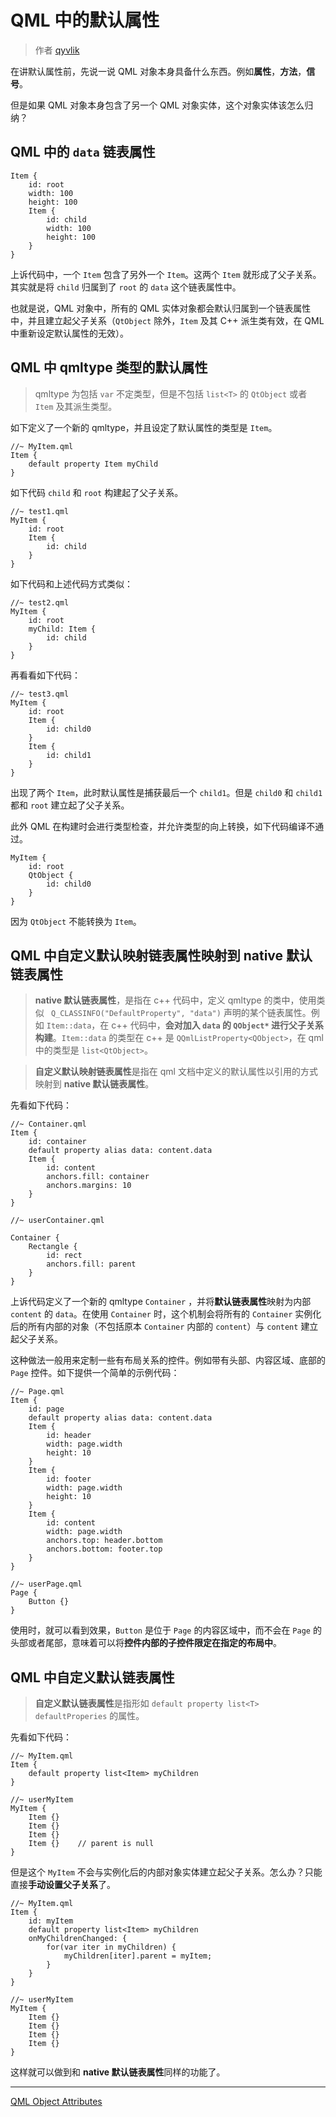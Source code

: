 # QML 中的默认属性

> 作者 [qyvlik](http://blog.qyvlik.space)

在讲默认属性前，先说一说  QML 对象本身具备什么东西。例如**属性**，**方法**，**信号**。

但是如果 QML 对象本身包含了另一个 QML 对象实体，这个对象实体该怎么归纳？

## QML 中的 `data` 链表属性

```
Item {
    id: root
    width: 100
    height: 100
    Item { 
        id: child
        width: 100
        height: 100
    }
}
```

上诉代码中，一个 `Item` 包含了另外一个 `Item`。这两个 `Item` 就形成了父子关系。其实就是将 `child` 归属到了 `root` 的 `data` 这个链表属性中。

也就是说，QML 对象中，所有的 QML 实体对象都会默认归属到一个链表属性中，并且建立起父子关系（`QtObject` 除外，`Item` 及其 C++ 派生类有效，在 QML 中重新设定默认属性的无效）。

## QML 中 qmltype 类型的默认属性

> qmltype 为包括 `var` 不定类型，但是不包括 `list<T>` 的 `QtObject` 或者 `Item` 及其派生类型。

如下定义了一个新的 qmltype，并且设定了默认属性的类型是 `Item`。

```
//~ MyItem.qml
Item {
    default property Item myChild
}
```

如下代码 `child` 和 `root` 构建起了父子关系。

```
//~ test1.qml
MyItem {
    id: root
    Item {
        id: child
    }
}
```

如下代码和上述代码方式类似：

```
//~ test2.qml
MyItem {
    id: root
    myChild: Item {
        id: child
    }
}
```

再看看如下代码：

```
//~ test3.qml
MyItem {
    id: root
    Item {
        id: child0
    }
    Item {
        id: child1
    }
}
```

出现了两个 `Item`，此时默认属性是捕获最后一个 `child1`。但是 `child0` 和 `child1` 都和 `root` 建立起了父子关系。

此外 QML 在构建时会进行类型检查，并允许类型的向上转换，如下代码编译不通过。

```
MyItem {
    id: root
    QtObject {
        id: child0
    }
}
```

因为 `QtObject` 不能转换为 `Item`。

## QML 中自定义默认映射链表属性映射到 native 默认链表属性

> **native 默认链表属性**，是指在 c++ 代码中，定义 qmltype 的类中，使用类似 ` Q_CLASSINFO("DefaultProperty", "data")` 声明的某个链表属性。例如 `Item::data`，在 c++ 代码中，**会对加入 `data` 的 `QObject*` 进行父子关系构建**。`Item::data` 的类型在 c++ 是 `QQmlListProperty<QObject>`，在 qml 中的类型是 `list<QtObject>`。

> **自定义默认映射链表属性**是指在 qml 文档中定义的默认属性以引用的方式映射到 **native 默认链表属性**。

先看如下代码：

```
//~ Container.qml
Item {
    id: container
    default property alias data: content.data
    Item {
        id: content
        anchors.fill: container
        anchors.margins: 10
    }
}

//~ userContainer.qml

Container {
    Rectangle { 
        id: rect
        anchors.fill: parent
    }
}
```

上诉代码定义了一个新的 qmltype `Container` ，并将**默认链表属性**映射为内部 `content` 的 `data`。在使用 `Container` 时，这个机制会将所有的 `Container` 实例化后的所有内部的对象（不包括原本 `Container` 内部的 `content`）与 `content` 建立起父子关系。

这种做法一般用来定制一些有布局关系的控件。例如带有头部、内容区域、底部的 `Page`  控件。如下提供一个简单的示例代码：

```
//~ Page.qml
Item {
    id: page
    default property alias data: content.data
    Item {
        id: header
        width: page.width
        height: 10
    }
    Item {
        id: footer
        width: page.width
        height: 10
    }
    Item {
        id: content
        width: page.width
        anchors.top: header.bottom
        anchors.bottom: footer.top
    }
}

//~ userPage.qml
Page {
    Button {}
}
```

使用时，就可以看到效果，`Button` 是位于 `Page` 的内容区域中，而不会在 `Page` 的头部或者尾部，意味着可以将**控件内部的子控件限定在指定的布局中**。

## QML 中自定义默认链表属性

> **自定义默认链表属性**是指形如 `default property list<T> defaultProperies` 的属性。

先看如下代码：

```
//~ MyItem.qml
Item {
    default property list<Item> myChildren
}

//~ userMyItem
MyItem {
    Item {}
    Item {}
    Item {}
    Item {}    // parent is null
}
```

但是这个 `MyItem` 不会与实例化后的内部对象实体建立起父子关系。怎么办？只能直接**手动设置父子关系**了。

```
//~ MyItem.qml
Item {
    id: myItem
    default property list<Item> myChildren
    onMyChildrenChanged: {
        for(var iter in myChildren) { 
            myChildren[iter].parent = myItem;
        }
    }
}

//~ userMyItem
MyItem {
    Item {}
    Item {}
    Item {}
    Item {}
}
```

这样就可以做到和 **native 默认链表属性**同样的功能了。

---

[QML Object Attributes](http://doc.qt.io/qt-5/qtqml-syntax-objectattributes.html)

